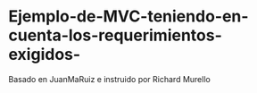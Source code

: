 # Ejemplo-de-MVC-teniendo-en-cuenta-los-requerimientos-exigidos-




Basado en JuanMaRuiz e instruido por Richard Murello
